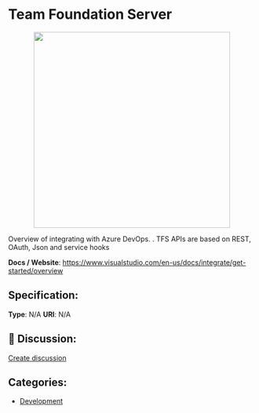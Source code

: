 # Team Foundation Server
<p align="center">
    <img width="400" src="https://raw.githubusercontent.com/apis-list/apis-list/main/apis/team-foundation-server/logo_256x256.png" />
</p>

Overview of integrating with Azure DevOps. . TFS APIs are based on REST, OAuth, Json and service hooks

**Docs / Website**: https://www.visualstudio.com/en-us/docs/integrate/get-started/overview

## Specification:
**Type**:  N/A 
**URI**:  N/A 

## 💬 Discussion:
[Create discussion](https://github.com/apis-list/apis-list/discussions/new)

## Categories:
- [Development](https://github.com/apis-list/apis-list#development)



